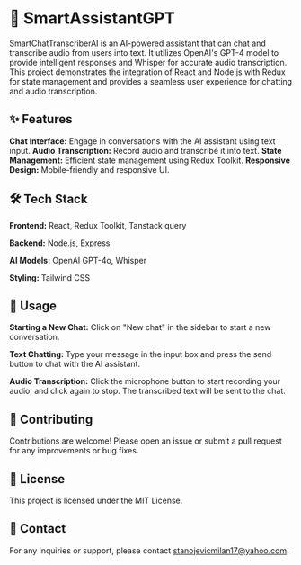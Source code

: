 # 🧠 SmartAssistantGPT
SmartChatTranscriberAI is an AI-powered assistant that can chat and transcribe audio from users into text. It utilizes OpenAI's GPT-4 model to provide intelligent responses and Whisper for accurate audio transcription. This project demonstrates the integration of React and Node.js with Redux for state management and provides a seamless user experience for chatting and audio transcription.

## ✨ Features
**Chat Interface:** Engage in conversations with the AI assistant using text input.
**Audio Transcription:** Record audio and transcribe it into text.
**State Management:** Efficient state management using Redux Toolkit.
**Responsive Design:** Mobile-friendly and responsive UI.

## 🛠 Tech Stack
**Frontend:** React, Redux Toolkit, Tanstack query

**Backend:** Node.js, Express

**AI Models:** OpenAI GPT-4o, Whisper

**Styling:** Tailwind CSS

## 📖 Usage
**Starting a New Chat:** Click on "New chat" in the sidebar to start a new conversation.

**Text Chatting:** Type your message in the input box and press the send button to chat with the AI assistant.

**Audio Transcription:** Click the microphone button to start recording your audio, and click again to stop. The transcribed text will be sent to the chat.


## 🤝 Contributing
Contributions are welcome! Please open an issue or submit a pull request for any improvements or bug fixes.

## 📝 License
This project is licensed under the MIT License.

## 📧 Contact
For any inquiries or support, please contact stanojevicmilan17@yahoo.com.
